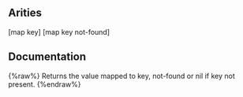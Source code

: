 ## Arities
[map key]
[map key not-found]

## Documentation
{%raw%}
Returns the value mapped to key, not-found or nil if key not present.
{%endraw%}
